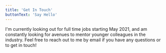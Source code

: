 ```yaml
---
title: 'Get In Touch'
buttonText: 'Say Hello'
---
```


I'm currently looking out for full time jobs starting May 2021, and am constantly looking for avenues to mentor younger colleagues in the industry. Feel free to reach out to me by email if you have any questions or to get in touch!
